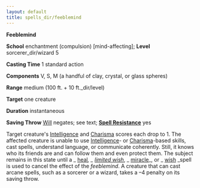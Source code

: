 ```yaml
---
layout: default
title: spells_dir/feeblemind
---
```

 **Feeblemind**

**School** enchantment (compulsion) [mind-affecting]; **Level** sorcerer_dir/wizard 5

**Casting Time** 1 standard action

**Components** V, S, M (a handful of clay, crystal, or glass spheres)

**Range** medium (100 ft. + 10 ft._dir/level)

**Target** one creature

**Duration** instantaneous

**Saving Throw** [Will](../../combat#_will) negates; see text; **[Spell Resistance](../../glossary#_spell-resistance)** yes

Target creature's [Intelligence](../../gettingStarted#_intelligence) and [Charisma](../../gettingStarted#_charisma-new) scores each drop to 1. The affected creature is unable to use [Intelligence](../../gettingStarted#_intelligence)- or [Charisma](../../gettingStarted#_charisma-new)-based skills, cast spells, understand language, or communicate coherently. Still, it knows who its friends are and can follow them and even protect them. The subject remains in this state until a _ [heal](../heal#_heal)_, _ [limited wish](../limitedWish#_limited-wish)_, _ [miracle](../miracle#_miracle)_, or _ [wish](../wish#_wish) _spell is used to cancel the effect of the _feeblemind_. A creature that can cast arcane spells, such as a sorcerer or a wizard, takes a –4 penalty on its saving throw.

